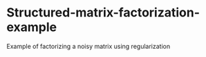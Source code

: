 # Structured-matrix-factorization-example
Example of factorizing a noisy matrix using regularization
